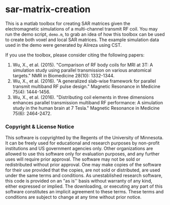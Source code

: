 # sar-matrix-creation
This is a matlab toolbox for creating SAR matrices given the electromagnetic simulations of a multi-channel transmit RF coil. 
You may run the demo script, `demo.m`, to grab an idea of how this toolbox can be used to create both voxel and local SAR matrices. 
The example simulation data used in the demo were generated by Alireza using CST.  

If you use the toolbox, please consider citing the following papers:
1) Wu, X., et al. (2015). "Comparison of RF body coils for MRI at 3T: A simulation study using parallel transmission on various anatomical targets." NMR in Biomedicine 28(10): 1332-1344.
2) Wu, X., et al. (2016). "A generalized slab-wise framework for parallel transmit multiband RF pulse design." Magnetic Resonance in Medicine 75(4): 1444-1456.
3) Wu, X., et al. (2016). "Distributing coil elements in three dimensions enhances parallel transmission multiband RF performance: A simulation study in the human brain at 7 Tesla." Magnetic Resonance in Medicine 75(6): 2464-2472.

### Copyright & License Notice
This software is copyrighted by the Regents of the University of Minnesota. It can be freely used for educational and research purposes by non-profit institutions and US government agencies only. 
Other organizations are allowed to use this software only for evaluation purposes, and any further uses will require prior approval. The software may not be sold or redistributed without prior approval. 
One may make copies of the software for their use provided that the copies, are not sold or distributed, are used under the same terms and conditions. 
As unestablished research software, this code is provided on an "as is'' basis without warranty of any kind, either expressed or implied. 
The downloading, or executing any part of this software constitutes an implicit agreement to these terms. These terms and conditions are subject to change at any time without prior notice.


